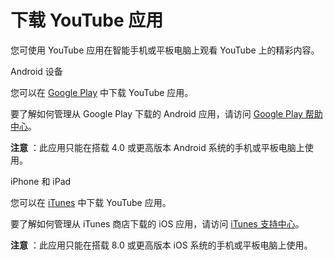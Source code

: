 # 下载 YouTube 应用

您可使用 YouTube 应用在智能手机或平板电脑上观看 YouTube 上的精彩内容。

Android 设备 

您可以在 [Google Play](https://play.google.com/store/apps/details?id=com.google.android.youtube) 中下载 YouTube 应用。

要了解如何管理从 Google Play 下载的 Android 应用，请访问 [Google Play 帮助中心](https://support.google.com/googleplay/digital-content/)。

**注意** ：此应用只能在搭载 4.0 或更高版本 Android 系统的手机或平板电脑上使用。


iPhone 和 iPad

您可以在 [iTunes](https://itunes.apple.com/us/app/youtube-watch-share-videos/id544007664?mt=8&ign-mpt=uo%3D2) 中下载 YouTube 应用。

要了解如何管理从 iTunes 商店下载的 iOS 应用，请访问 [iTunes 支持中心](https://support.apple.com/kb/PH25936?viewlocale=zh_CN&locale=zh_CN)。

**注意** ：此应用只能在搭载 8.0 或更高版本 iOS 系统的手机或平板电脑上使用。